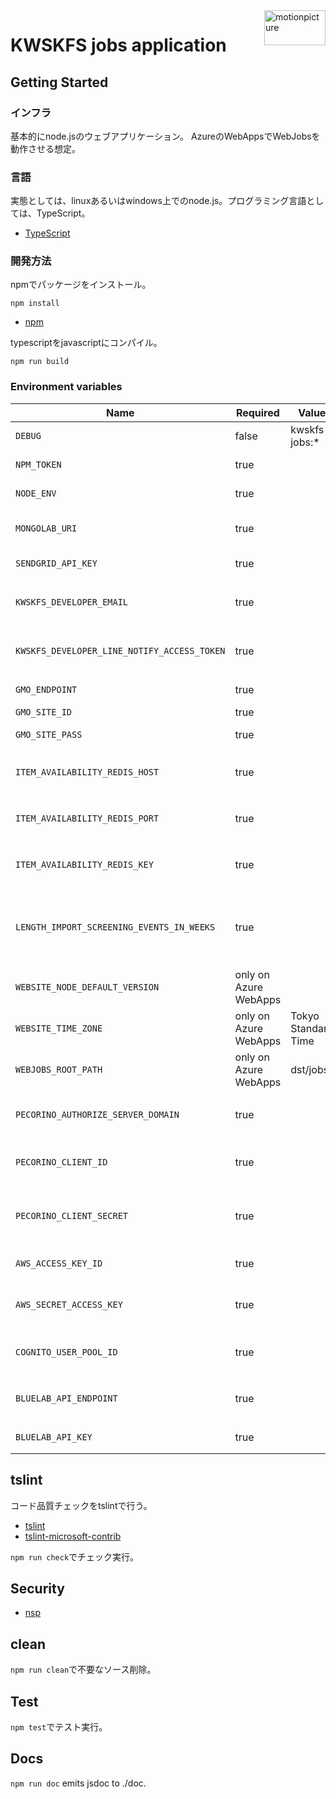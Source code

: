 <img src="https://motionpicture.jp/images/common/logo_01.svg" alt="motionpicture" title="motionpicture" align="right" height="56" width="98"/>

# KWSKFS jobs application

## Getting Started

### インフラ

基本的にnode.jsのウェブアプリケーション。
AzureのWebAppsでWebJobsを動作させる想定。

### 言語

実態としては、linuxあるいはwindows上でのnode.js。プログラミング言語としては、TypeScript。

* [TypeScript](https://www.typescriptlang.org/)

### 開発方法

npmでパッケージをインストール。

```shell
npm install
```

* [npm](https://www.npmjs.com/)

typescriptをjavascriptにコンパイル。

```shell
npm run build
```

### Environment variables

| Name                                        | Required              | Value               | Purpose                 |
|---------------------------------------------|-----------------------|---------------------|-------------------------|
| `DEBUG`                                     | false                 | kwskfs-jobs:*       | Debug                   |
| `NPM_TOKEN`                                 | true                  |                     | NPM auth token          |
| `NODE_ENV`                                  | true                  |                     | environment name        |
| `MONGOLAB_URI`                              | true                  |                     | MongoDB connection URI  |
| `SENDGRID_API_KEY`                          | true                  |                     | SendGrid API Key        |
| `KWSKFS_DEVELOPER_EMAIL`                    | true                  |                     | 開発者通知用メールアドレス           |
| `KWSKFS_DEVELOPER_LINE_NOTIFY_ACCESS_TOKEN` | true                  |                     | 開発者LINE通知アクセストークン       |
| `GMO_ENDPOINT`                              | true                  |                     | GMO API endpoint        |
| `GMO_SITE_ID`                               | true                  |                     | GMO SiteID              |
| `GMO_SITE_PASS`                             | true                  |                     | GMO SitePass            |
| `ITEM_AVAILABILITY_REDIS_HOST`              | true                  |                     | 在庫状況保管用Redis Cache host |
| `ITEM_AVAILABILITY_REDIS_PORT`              | true                  |                     | 在庫状況保管用Redis Cache port |
| `ITEM_AVAILABILITY_REDIS_KEY`               | true                  |                     | 在庫状況保管用Redis Cache key  |
| `LENGTH_IMPORT_SCREENING_EVENTS_IN_WEEKS`   | true                  |                     | 上映イベントを何週間後までインポートするか   |
| `WEBSITE_NODE_DEFAULT_VERSION`              | only on Azure WebApps |                     | Node.js version         |
| `WEBSITE_TIME_ZONE`                         | only on Azure WebApps | Tokyo Standard Time |                         |
| `WEBJOBS_ROOT_PATH`                         | only on Azure WebApps | dst/jobs            |                         |
| `PECORINO_AUTHORIZE_SERVER_DOMAIN`          | true                  |                     | Pecorino認可サーバードメイン      |
| `PECORINO_CLIENT_ID`                        | true                  |                     | PecorinoAPIクライアントID     |
| `PECORINO_CLIENT_SECRET`                    | true                  |                     | PecorinoAPIクライアントシークレット |
| `AWS_ACCESS_KEY_ID`                         | true                  |                     | AWSアクセスキー               |
| `AWS_SECRET_ACCESS_KEY`                     | true                  |                     | AWSシークレットアクセスキー         |
| `COGNITO_USER_POOL_ID`                      | true                  |                     | CognitoユーザープールID        |
| `BLUELAB_API_ENDPOINT`                      | true                  |                     | Bluelab APIエンドポイント      |
| `BLUELAB_API_KEY`                           | true                  |                     | Bluelab APIキー           |

## tslint

コード品質チェックをtslintで行う。

* [tslint](https://github.com/palantir/tslint)
* [tslint-microsoft-contrib](https://github.com/Microsoft/tslint-microsoft-contrib)

`npm run check`でチェック実行。

## Security

* [nsp](https://www.npmjs.com/package/nsp)

## clean

`npm run clean`で不要なソース削除。

## Test

`npm test`でテスト実行。

## Docs

`npm run doc` emits jsdoc to ./doc.
